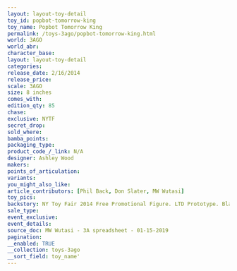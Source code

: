 ```yaml
---
layout: layout-toy-detail 
toy_id: popbot-tomorrow-king
toy_name: Popbot Tomorrow King
permalink: /toys-3ago/popbot-tomorrow-king.html
world: 3AGO
world_abr: 
character_base: 
layout: layout-toy-detail
categories: 
release_date: 2/16/2014
release_price: 
scale: 3AGO
size: 8 inches
comes_with: 
edition_qty: 85
chase: 
exclusive: NYTF
secret_drop: 
sold_where: 
bamba_points: 
packaging_type: 
product_code_/_link: N/A
designer: Ashley Wood
makers: 
points_of_articulation: 
variants: 
you_might_also_like: 
article_contributors: [Phil Back, Don Slater, MW Wutasi]
toy_pics: 
backstory: NY Toy Fair 2014 Free Promotional Figure. LTD Prototype. Blanco, Negro, Kenshiro, Hideo, Yoji
sale_type: 
event_exclusive: 
event_details: 
source_doc: MW Wutasi - 3A spreadsheet - 01-15-2019
pagination: 
__enabled: TRUE
__collection: toys-3ago
__sort_field: toy_name'
---
```

